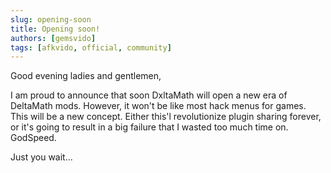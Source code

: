 ```yaml
---
slug: opening-soon
title: Opening soon!
authors: [gemsvido]
tags: [afkvido, official, community]
---
```


Good evening ladies and gentlemen,

I am proud to announce that soon DxltaMath will open a new era of DeltaMath mods.
However, it won't be like most hack menus for games.
This will be a new concept.
Either this'l revolutionize plugin sharing forever, or it's going to result in a big failure that I wasted too much time on.
GodSpeed.

Just you wait...